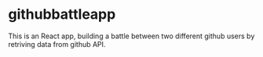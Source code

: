 # githubbattleapp

This is an React app, building a battle between two different github users by retriving data from github API.
